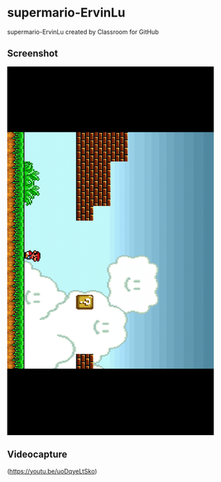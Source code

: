 # supermario-ErvinLu
supermario-ErvinLu created by Classroom for GitHub

## Screenshot

![alt tag](https://github.com/DeLaSalleUniversity-Manila/supermario-ErvinLu/blob/master/device-2015-12-08-135551.png)

## Videocapture

(https://youtu.be/uoDqyeLtSko)
